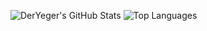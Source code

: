 ![DerYeger's GitHub Stats](https://github-readme-stats.vercel.app/api?username=DerYeger&count_private=true&show_icons=true&hide_border=true&include_all_commits=true&disable_animations=true&title_color=58A6FF&icon_color=58A6FF&text_color=8B949E&bg_color=0D1117&show_icons=true&cache_seconds=1800)
![Top Languages](https://github-readme-stats.vercel.app/api/top-langs/?username=DerYeger&layout=compact&hide_border=true&title_color=58A6FF&icon_color=58A6FF&text_color=8B949E&bg_color=0D1117&show_icons=true&langs_count=10&cache_seconds=1800&exclude_repo=Project_RBSG)
